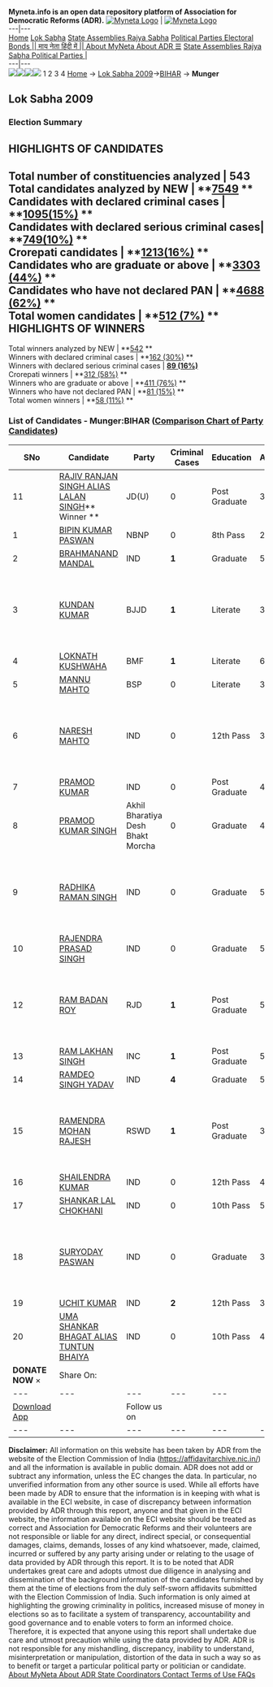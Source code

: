 **Myneta.info is an open data repository platform of Association for Democratic Reforms (ADR).**
[![Myneta Logo](https://www.myneta.info/lib/img/myneta-logo.png)](https://www.myneta.info/) | [![Myneta Logo](https://www.myneta.info/lib/img/adr-logo.png)](https://adrindia.org)  
---|---  
[Home](https://www.myneta.info/) [Lok Sabha](https://www.myneta.info/#ls "Lok Sabha") [ State Assemblies ](https://www.myneta.info/#sa "State Assemblies") [Rajya Sabha](https://www.myneta.info/#rs "Rajya Sabha") [Political Parties ](https://www.myneta.info/party "Political Parties") [ Electoral Bonds ](https://www.myneta.info/electoral_bonds "Electoral Bonds") [ || माय नेता हिंदी में || ](https://translate.google.co.in/translate?prev=hp&hl=en&js=y&u=www.myneta.info&sl=en&tl=hi&history_state0=) [ About MyNeta ](https://adrindia.org/content/about-myneta) [ About ADR ](https://adrindia.org/about-adr/who-we-are) [☰](javascript:void\(0\))
[ State Assemblies ](https://www.myneta.info/#sa "State Assemblies") [ Rajya Sabha ](https://www.myneta.info/#rs "Rajya Sabha") [ Political Parties ](https://www.myneta.info/party "Political Parties")
|   
---|---  
![](https://www.myneta.info/lib/img/banner/banner-1.png)![](https://www.myneta.info/lib/img/banner/banner-2.png)![](https://www.myneta.info/lib/img/banner/banner-3.png)![](https://www.myneta.info/lib/img/banner/banner-4.png)
1  2  3  4 
[Home](https://www.myneta.info/) → [Lok Sabha 2009](https://www.myneta.info/ls2009/)→[BIHAR](https://www.myneta.info/ls2009/index.php?action=show_constituencies&state_id=4) → **Munger**
### 
## Lok Sabha 2009
###  Election Summary 
HIGHLIGHTS OF CANDIDATES  
---  
Total number of constituencies analyzed |  543   
Total candidates analyzed by NEW | **[7549](https://www.myneta.info/ls2009/index.php?action=summary&subAction=candidates_analyzed&sort=candidate#summary) **  
Candidates with declared criminal cases | **[1095(15%)](https://www.myneta.info/ls2009/index.php?action=summary&subAction=crime&sort=candidate#summary) **  
Candidates with declared serious criminal cases| **[749(10%)](https://www.myneta.info/ls2009/index.php?action=summary&subAction=serious_crime&sort=candidate#summary) **  
Crorepati candidates | **[1213(16%)](https://www.myneta.info/ls2009/index.php?action=summary&subAction=crorepati&sort=candidate#summary) **  
Candidates who are graduate or above | **[3303 (44%)](https://www.myneta.info/ls2009/index.php?action=summary&subAction=education&sort=candidate#summary) **  
Candidates who have not declared PAN | **[4688 (62%)](https://www.myneta.info/ls2009/index.php?action=summary&subAction=without_pan&sort=candidate#summary) **  
Total women candidates | **[512 (7%)](https://www.myneta.info/ls2009/index.php?action=summary&subAction=women_candidate&sort=candidate#summary) **  
HIGHLIGHTS OF WINNERS  
---  
Total winners analyzed by NEW | **[542](https://www.myneta.info/ls2009/index.php?action=summary&subAction=winner_analyzed&sort=candidate#summary) **  
Winners with declared criminal cases | **[162 (30%)](https://www.myneta.info/ls2009/index.php?action=summary&subAction=winner_crime&sort=candidate#summary) **  
Winners with declared serious criminal cases | **[89 (16%)](https://www.myneta.info/ls2009/index.php?action=summary&subAction=winner_serious_crime&sort=candidate#summary)**  
Crorepati winners | **[312 (58%)](https://www.myneta.info/ls2009/index.php?action=summary&subAction=winner_crorepati&sort=candidate#summary) **  
Winners who are graduate or above | **[411 (76%)](https://www.myneta.info/ls2009/index.php?action=summary&subAction=winner_education&sort=candidate#summary) **  
Winners who have not declared PAN | **[81 (15%)](https://www.myneta.info/ls2009/index.php?action=summary&subAction=winner_without_pan&sort=candidate#summary) **  
Total women winners | **[58 (11%)](https://www.myneta.info/ls2009/index.php?action=summary&subAction=winner_women&sort=candidate#summary) **  
### List of Candidates - Munger:BIHAR ([Comparison Chart of Party Candidates](https://www.myneta.info/ls2009/comparisonchart.php?constituency_id=313))
SNo | Candidate| Party| Criminal Cases| Education| Age| Total Assets| Liabilities  
---|---|---|---|---|---|---|---  
11  | [RAJIV RANJAN SINGH ALIAS LALAN SINGH](https://www.myneta.info/ls2009/candidate.php?candidate_id=5049)** Winner ** | JD(U) | 0 | Post Graduate| 38 | Rs 97,51,100 ~ 97 Lacs+ | Rs 0 ~   
1  | [BIPIN KUMAR PASWAN](https://www.myneta.info/ls2009/candidate.php?candidate_id=5054) | NBNP | 0 | 8th Pass| 26 | Rs 5,10,000 ~ 5 Lacs+ | Rs 0 ~   
2  | [BRAHMANAND MANDAL](https://www.myneta.info/ls2009/candidate.php?candidate_id=5061) | IND | **1** | Graduate| 55 | Rs 2,39,000 ~ 2 Lacs+ | Rs 7,00,000 ~ 7 Lacs+  
3  | [KUNDAN KUMAR](https://www.myneta.info/ls2009/candidate.php?candidate_id=5052) | BJJD | **1** | Literate| 33 | ![](https://myneta.info/image_v2.php?myneta_folder=ls2009&candidate_id=5052&col=ta) | ![](https://myneta.info/image_v2.php?myneta_folder=ls2009&candidate_id=5052&col=lia)  
4  | [LOKNATH KUSHWAHA](https://www.myneta.info/ls2009/candidate.php?candidate_id=5056) | BMF | **1** | Literate| 64 | Rs 50,000 ~ 50 Thou+ | Rs 38 ~   
5  | [MANNU MAHTO](https://www.myneta.info/ls2009/candidate.php?candidate_id=5048) | BSP | 0 | Literate| 32 | Rs 13,25,000 ~ 13 Lacs+ | Rs 0 ~   
6  | [NARESH MAHTO](https://www.myneta.info/ls2009/candidate.php?candidate_id=5059) | IND | 0 | 12th Pass| 36 | ![](https://myneta.info/image_v2.php?myneta_folder=ls2009&candidate_id=5059&col=ta) | ![](https://myneta.info/image_v2.php?myneta_folder=ls2009&candidate_id=5059&col=lia)  
7  | [PRAMOD KUMAR](https://www.myneta.info/ls2009/candidate.php?candidate_id=5060) | IND | 0 | Post Graduate| 42 | Rs 5,25,131 ~ 5 Lacs+ | Rs 10,500 ~ 10 Thou+  
8  | [PRAMOD KUMAR SINGH](https://www.myneta.info/ls2009/candidate.php?candidate_id=5053) | Akhil Bharatiya Desh Bhakt Morcha | 0 | Graduate| 40 | Rs 3,84,000 ~ 3 Lacs+ | Rs 0 ~   
9  | [RADHIKA RAMAN SINGH](https://www.myneta.info/ls2009/candidate.php?candidate_id=5063) | IND | 0 | Graduate| 58 | ![](https://myneta.info/image_v2.php?myneta_folder=ls2009&candidate_id=5063&col=ta) | ![](https://myneta.info/image_v2.php?myneta_folder=ls2009&candidate_id=5063&col=lia)  
10  | [RAJENDRA PRASAD SINGH](https://www.myneta.info/ls2009/candidate.php?candidate_id=5062) | IND | 0 | Graduate| 59 | Rs 6,46,000 ~ 6 Lacs+ | Rs 0 ~   
12  | [RAM BADAN ROY](https://www.myneta.info/ls2009/candidate.php?candidate_id=5050) | RJD | **1** | Post Graduate| 54 | ![](https://myneta.info/image_v2.php?myneta_folder=ls2009&candidate_id=5050&col=ta) | ![](https://myneta.info/image_v2.php?myneta_folder=ls2009&candidate_id=5050&col=lia)  
13  | [RAM LAKHAN SINGH](https://www.myneta.info/ls2009/candidate.php?candidate_id=5051) | INC | **1** | Post Graduate| 51 | Rs 1,48,24,621 ~ 1 Crore+ | Rs 2,05,773 ~ 2 Lacs+  
14  | [RAMDEO SINGH YADAV](https://www.myneta.info/ls2009/candidate.php?candidate_id=5064) | IND | **4** | Graduate| 59 | Rs 46,74,507 ~ 46 Lacs+ | Rs 4,59,782 ~ 4 Lacs+  
15  | [RAMENDRA MOHAN RAJESH](https://www.myneta.info/ls2009/candidate.php?candidate_id=5055) | RSWD | **1** | Post Graduate| 37 | ![](https://myneta.info/image_v2.php?myneta_folder=ls2009&candidate_id=5055&col=ta) | ![](https://myneta.info/image_v2.php?myneta_folder=ls2009&candidate_id=5055&col=lia)  
16  | [SHAILENDRA KUMAR](https://www.myneta.info/ls2009/candidate.php?candidate_id=5066) | IND | 0 | 12th Pass| 40 | Rs 6,04,000 ~ 6 Lacs+ | Rs 0 ~   
17  | [SHANKAR LAL CHOKHANI](https://www.myneta.info/ls2009/candidate.php?candidate_id=5065) | IND | 0 | 10th Pass| 51 | Rs 22,573 ~ 22 Thou+ | Rs 0 ~   
18  | [SURYODAY PASWAN](https://www.myneta.info/ls2009/candidate.php?candidate_id=5067) | IND | 0 | Graduate| 35 | ![](https://myneta.info/image_v2.php?myneta_folder=ls2009&candidate_id=5067&col=ta) | ![](https://myneta.info/image_v2.php?myneta_folder=ls2009&candidate_id=5067&col=lia)  
19  | [UCHIT KUMAR](https://www.myneta.info/ls2009/candidate.php?candidate_id=5057) | IND | **2** | 12th Pass| 36 | Nil | Rs 0 ~   
20  | [UMA SHANKAR BHAGAT ALIAS TUNTUN BHAIYA](https://www.myneta.info/ls2009/candidate.php?candidate_id=5058) | IND | 0 | 10th Pass| 46 | Rs 13,51,00,660 ~ 13 Crore+ | Rs 3,63,98,744 ~ 3 Crore+  
|  **DONATE NOW** × |  Share On:  | [](https://api.whatsapp.com/send?text=https%3A%2F%2Fmyneta.info%2Fpunjab2022%2Findex.php%3Faction%3Dshow_constituencies%26state_id%3D19) | [](https://www.facebook.com/sharer/sharer.php?u=https%3A%2F%2Fmyneta.info%2Fpunjab2022%2Findex.php%3Faction%3Dshow_constituencies%26state_id%3D19) | [](https://twitter.com/share?url=https%3A%2F%2Fmyneta.info%2Fpunjab2022%2Findex.php%3Faction%3Dshow_constituencies%26state_id%3D19)  
---|---|---|---|---  
| [ Download App ](https://play.google.com/store/apps/details?id=com.webrosoft.myneta1&pcampaignid=pcampaignidMKT-Other-global-all-co-prtnr-py-PartBadge-Mar2515-1) | [](https://play.google.com/store/apps/details?id=com.webrosoft.myneta1&pcampaignid=pcampaignidMKT-Other-global-all-co-prtnr-py-PartBadge-Mar2515-1) |  Follow us on  | [](https://www.facebook.com/adrindia.org/) | [](https://twitter.com/adrspeaks) | [](https://groups.google.com/g/national-election-watch?hl=en&pli=1) | [](https://www.instagram.com/adrspeaks/) | [](https://www.youtube.com/user/adrspeaks) | [](https://sharechat.com/profile/adrspeaks)  
---|---|---|---|---|---|---|---|---  
**Disclaimer:** All information on this website has been taken by ADR from the website of the Election Commission of India (https://affidavitarchive.nic.in/) and all the information is available in public domain. ADR does not add or subtract any information, unless the EC changes the data. In particular, no unverified information from any other source is used. While all efforts have been made by ADR to ensure that the information is in keeping with what is available in the ECI website, in case of discrepancy between information provided by ADR through this report, anyone and that given in the ECI website, the information available on the ECI website should be treated as correct and Association for Democratic Reforms and their volunteers are not responsible or liable for any direct, indirect special, or consequential damages, claims, demands, losses of any kind whatsoever, made, claimed, incurred or suffered by any party arising under or relating to the usage of data provided by ADR through this report. It is to be noted that ADR undertakes great care and adopts utmost due diligence in analysing and dissemination of the background information of the candidates furnished by them at the time of elections from the duly self-sworn affidavits submitted with the Election Commission of India. Such information is only aimed at highlighting the growing criminality in politics, increased misuse of money in elections so as to facilitate a system of transparency, accountability and good governance and to enable voters to form an informed choice. Therefore, it is expected that anyone using this report shall undertake due care and utmost precaution while using the data provided by ADR. ADR is not responsible for any mishandling, discrepancy, inability to understand, misinterpretation or manipulation, distortion of the data in such a way so as to benefit or target a particular political party or politician or candidate. 
[ About MyNeta ](https://adrindia.org/content/about-myneta) [ About ADR ](https://adrindia.org/about-adr/who-we-are) [ State Coordinators ](https://adrindia.org/about-adr/state-coordinators) [ Contact ](https://adrindia.org/contact-us) [ Terms of Use ](https://adrindia.org/content/adr-terms-use) [ FAQs ](https://adrindia.org/content/faqs)

